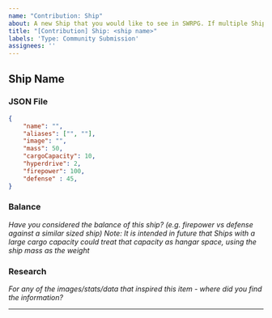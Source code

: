```yaml
---
name: "Contribution: Ship"
about: A new Ship that you would like to see in SWRPG. If multiple Ships are being suggested, please copy the content and number the items.
title: "[Contribution] Ship: <ship name>"
labels: 'Type: Community Submission'
assignees: ''
---
```


## Ship Name
### JSON File
```json
{
	"name": "",
	"aliases": ["", ""],
	"image": "",
	"mass": 50,
	"cargoCapacity": 10,
	"hyperdrive": 2,
	"firepower": 100,
	"defense" : 45,
}
```
### Balance
_Have you considered the balance of this ship? (e.g. firepower vs defense against a similar sized ship)_
_Note: It is intended in future that Ships with a large cargo capacity could treat that capacity as hangar space, using the ship mass as the weight_

### Research
_For any of the images/stats/data that inspired this item - where did you find the information?_

---
